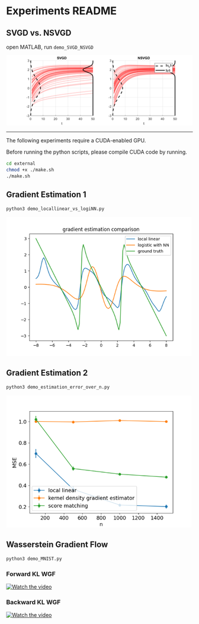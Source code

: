 # Experiments README

## SVGD vs. NSVGD 
open MATLAB, run ```demo_SVGD_NSVGD```

<img src="figs/demo_SVGD_NSVGD.png" width="650"/>

----

The following experiments require a CUDA-enabled GPU.

Before running the python scripts, please 
compile CUDA code by running. 
```bash
cd external
chmod +x ./make.sh
./make.sh
```

## Gradient Estimation 1
```bash
python3 demo_locallinear_vs_logiNN.py
```
<img src="figs/Local_Linear_vs_LogiNN.png" width="500"/>

## Gradient Estimation 2
```bash
python3 demo_estimation_error_over_n.py
```
<img src="figs/error_over_n.png" width="500"/>

## Wasserstein Gradient Flow
```bash
python3 demo_MNIST.py
```
### Forward KL WGF

[![Watch the video](https://img.youtube.com/vi/HZcvUykrpbc/hqdefault.jpg)](https://youtube.com/shorts/HZcvUykrpbc)

<!-- <video width="480" height="480" controls>
  <source src="figs/fKL_MNIST.mp4" type="video/mp4">
</video> -->

### Backward KL WGF

[![Watch the video](https://img.youtube.com/vi/AgN6dsDecCM/hqdefault.jpg)](https://youtube.com/shorts/AgN6dsDecCM)

<!-- <video width="480" height="480" controls>
  <source src="figs/rKL_MNIST.mp4" type="video/mp4">
</video> -->